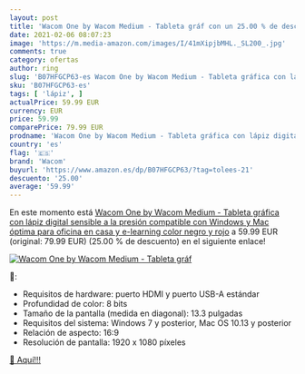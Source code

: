 ```yaml
---
layout: post
title: 'Wacom One by Wacom Medium - Tableta gráf con un 25.00 % de descuento'
date: 2021-02-06 08:07:23
image: 'https://m.media-amazon.com/images/I/41mXipjbMHL._SL200_.jpg'
comments: true
category: ofertas
author: ring
slug: 'B07HFGCP63-es Wacom One by Wacom Medium - Tableta gráfica con lápiz...'
sku: 'B07HFGCP63-es'
tags: [ 'lápiz', ]
actualPrice: 59.99 EUR
currency: EUR
price: 59.99
comparePrice: 79.99 EUR
prodname: 'Wacom One by Wacom Medium - Tableta gráfica con lápiz digital sensible a la presión  compatible con Windows y Mac  óptima para oficina en casa y e-learning  color negro y rojo'
country: 'es'
flag: '🇪🇸'
brand: 'Wacom'
buyurl: 'https://www.amazon.es/dp/B07HFGCP63/?tag=tolees-21'
descuento: '25.00'
average: '59.99'
---
```


En este momento está [Wacom One by Wacom Medium - Tableta gráfica con lápiz digital sensible a la presión  compatible con Windows y Mac  óptima para oficina en casa y e-learning  color negro y rojo](https://www.amazon.es/dp/B07HFGCP63/?tag=tolees-21) a 59.99 EUR (original: 79.99 EUR) (25.00 %  de descuento) en el siguiente enlace!

[![Wacom One by Wacom Medium - Tableta gráf](https://m.media-amazon.com/images/I/41mXipjbMHL._SL200_.jpg)](https://www.amazon.es/dp/B07HFGCP63/?tag=tolees-21)

🔎:

- Requisitos de hardware: puerto HDMI y puerto USB-A estándar
- Profundidad de color: 8 bits
- Tamaño de la pantalla (medida en diagonal): 13.3 pulgadas
- Requisitos del sistema: Windows 7 y posterior, Mac OS 10.13 y posterior
- Relación de aspecto: 16:9
- Resolución de pantalla: 1920 x 1080 píxeles

[🛒 Aquí!!!](https://www.amazon.es/dp/B07HFGCP63/?tag=tolees-21)
